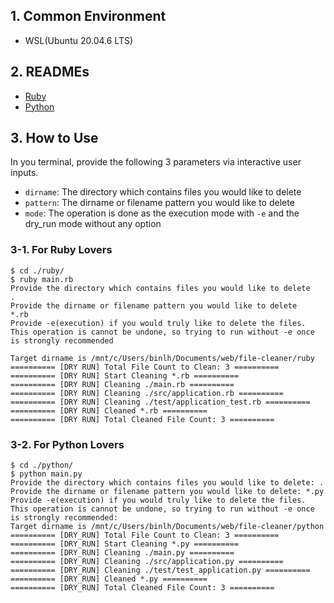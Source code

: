 ## 1. Common Environment

- WSL(Ubuntu 20.04.6 LTS)

## 2. READMEs

- [Ruby](./ruby/README.md)
- [Python](./python/README.md)

## 3. How to Use

In you terminal, provide the following 3 parameters via interactive user inputs.

- `dirname`: The directory which contains files you would like to delete
- `pattern`: The dirname or filename pattern you would like to delete
- `mode`: The operation is done as the execution mode with `-e` and the dry_run mode without any option

### 3-1. For Ruby Lovers

```command
$ cd ./ruby/
$ ruby main.rb 
Provide the directory which contains files you would like to delete
.   
Provide the dirname or filename pattern you would like to delete
*.rb
Provide -e(execution) if you would truly like to delete the files. This operation is cannot be undone, so trying to run without -e once is strongly recommended

Target dirname is /mnt/c/Users/binlh/Documents/web/file-cleaner/ruby
========== [DRY RUN] Total File Count to Clean: 3 ==========
========== [DRY RUN] Start Cleaning *.rb ==========
========== [DRY RUN] Cleaning ./main.rb ==========
========== [DRY RUN] Cleaning ./src/application.rb ==========
========== [DRY RUN] Cleaning ./test/application_test.rb ==========
========== [DRY RUN] Cleaned *.rb ==========
========== [DRY RUN] Total Cleaned File Count: 3 ==========
```

### 3-2. For Python Lovers

```command
$ cd ./python/
$ python main.py 
Provide the directory which contains files you would like to delete: .
Provide the dirname or filename pattern you would like to delete: *.py
Provide -e(execution) if you would truly like to delete the files. This operation is cannot be undone, so trying to run without -e once is strongly recommended:
Target dirname is /mnt/c/Users/binlh/Documents/web/file-cleaner/python
========== [DRY_RUN] Total File Count to Clean: 3 ==========
========== [DRY_RUN] Start Cleaning *.py ==========
========== [DRY_RUN] Cleaning ./main.py ==========
========== [DRY_RUN] Cleaning ./src/application.py ==========
========== [DRY_RUN] Cleaning ./test/test_application.py ==========
========== [DRY_RUN] Cleaned *.py ==========
========== [DRY_RUN] Total Cleaned File Count: 3 ==========
```
